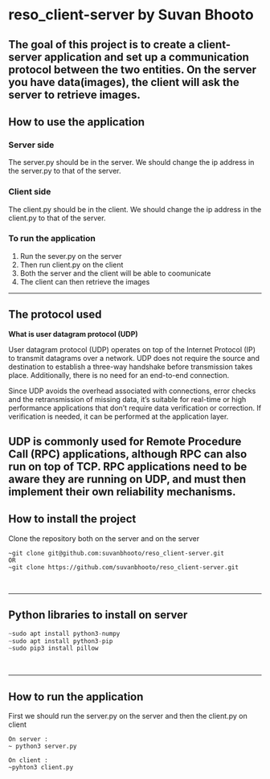 # reso_client-server by Suvan Bhooto

The goal of this project is to create a client-server application and set up a communication protocol between the two entities.
On the server you have data(images), the client will ask the server to retrieve images.
&nbsp;
----

## How to use the application

### Server side
The server.py should be in the server.
We should change the ip address in the server.py to that of the server.

### Client side
The client.py should be in the client.
We should change the ip address in the client.py to that of the server.

### To run the application 
1. Run the sever.py on the server
2. Then run client.py on the client
3. Both the server and the client will be able to coomunicate
4. The client can then retrieve the images
&nbsp;

----

## The protocol used

**What is user datagram protocol (UDP)** 

User datagram protocol (UDP) operates on top of the Internet Protocol (IP) to transmit datagrams over a network. UDP does not require the source and destination to establish a three-way handshake before transmission takes place. Additionally, there is no need for an end-to-end connection.

Since UDP avoids the overhead associated with connections, error checks and the retransmission of missing data, it’s suitable for real-time or high performance applications that don’t require data verification or correction. If verification is needed, it can be performed at the application layer.

UDP is commonly used for Remote Procedure Call (RPC) applications, although RPC can also run on top of TCP. RPC applications need to be aware they are running on UDP, and must then implement their own reliability mechanisms.
&nbsp;
---

## How to install the project
Clone the repository both on the server and on the server
```
~git clone git@github.com:suvanbhooto/reso_client-server.git
OR
~git clone https://github.com/suvanbhooto/reso_client-server.git
```
&nbsp;

---

## Python libraries to install on server
```python
~sudo apt install python3-numpy
~sudo apt install python3-pip
~sudo pip3 install pillow
```
&nbsp;

---
## How to run the application
First we should run the server.py on the server and then the client.py on client


```
On server :
~ python3 server.py

On client :
~pyhton3 client.py
```
&nbsp;




